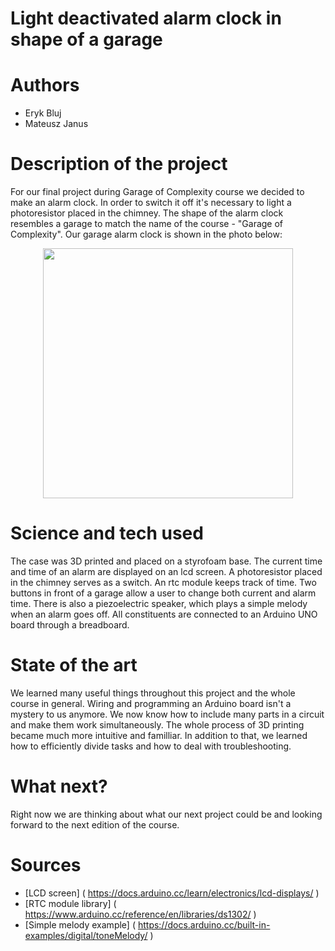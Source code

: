 # Light deactivated alarm clock in shape of a garage
# Authors 
- Eryk Bluj
- Mateusz Janus
# Description of the project 
For our final project during Garage of Complexity course we decided to make an alarm clock. In order to switch it off it's necessary to light a photoresistor placed in the chimney. The shape of the alarm clock resembles a garage to match the name of the course - "Garage of Complexity". Our garage alarm clock is shown in the photo below: 

<p align="center">
<img src="https://github.com/ComplexityGarage/ExemplaryProject1/assets/104577187/8bb08fda-fac9-44b5-bbf4-b41ae17ff72a" width="400">

# Science and tech used 
The case was 3D printed and placed on a styrofoam base. The current time and time of an alarm are displayed on an lcd screen. A photoresistor placed in the chimney serves as a switch. An rtc module keeps track of  time. Two buttons in front of a garage allow a user to change both current and alarm time. There is also a piezoelectric speaker, which plays a simple melody when an alarm goes off. All constituents are connected to an Arduino UNO board through a breadboard.
# State of the art 
We learned many useful things throughout this project and the whole course in general. Wiring and programming an Arduino board isn't a mystery to us anymore. We now know how to include many parts in a circuit and make them work simultaneously. The whole process of 3D printing became much more intuitive and familliar. In addition to that, we learned how to efficiently divide tasks and how to deal with troubleshooting.
# What next?
Right now we are thinking about what our next project could be and looking forward to the next edition of the course.
# Sources 
- [LCD screen] ( https://docs.arduino.cc/learn/electronics/lcd-displays/ )
- [RTC module library] ( https://www.arduino.cc/reference/en/libraries/ds1302/ )
- [Simple melody example] ( https://docs.arduino.cc/built-in-examples/digital/toneMelody/ )
